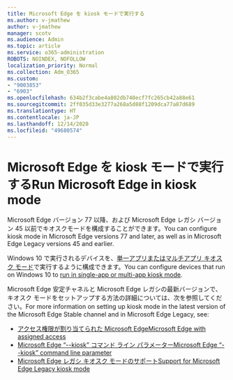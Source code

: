 ```yaml
---
title: Microsoft Edge を kiosk モードで実行する
ms.author: v-jmathew
author: v-jmathew
manager: scotv
ms.audience: Admin
ms.topic: article
ms.service: o365-administration
ROBOTS: NOINDEX, NOFOLLOW
localization_priority: Normal
ms.collection: Adm_O365
ms.custom:
- "9003853"
- "6903"
ms.openlocfilehash: 634b2f3cabe4a802db740ecf7fc265cb42a88e61
ms.sourcegitcommit: 2ff035d33e3277a268a5d88f1209dca77a87d689
ms.translationtype: HT
ms.contentlocale: ja-JP
ms.lasthandoff: 12/14/2020
ms.locfileid: "49680574"
---
```

# <a name="run-microsoft-edge-in-kiosk-mode"></a><span data-ttu-id="8bc39-102">Microsoft Edge を kiosk モードで実行する</span><span class="sxs-lookup"><span data-stu-id="8bc39-102">Run Microsoft Edge in kiosk mode</span></span>

<span data-ttu-id="8bc39-103">Microsoft Edge バージョン 77 以降、および Microsoft Edge レガシ バージョン 45 以前でキオスクモードを構成することができます。</span><span class="sxs-lookup"><span data-stu-id="8bc39-103">You can configure kiosk mode in Microsoft Edge versions 77 and later, as well as in Microsoft Edge Legacy versions 45 and earlier.</span></span>

<span data-ttu-id="8bc39-104">Windows 10 で実行されるデバイスを、[単一アプリまたはマルチアプリ キオスク モード](https://go.microsoft.com/fwlink/?linkid=2133659)で実行するように構成できます。</span><span class="sxs-lookup"><span data-stu-id="8bc39-104">You can configure devices that run on Windows 10 to [run in single-app or multi-app kiosk mode](https://go.microsoft.com/fwlink/?linkid=2133659).</span></span>

<span data-ttu-id="8bc39-105">Microsoft Edge 安定チャネルと Microsoft Edge レガシの最新バージョンで、キオスク モードをセットアップする方法の詳細については、次を参照してください。</span><span class="sxs-lookup"><span data-stu-id="8bc39-105">For more information on setting up kiosk mode in the latest version of the Microsoft Edge Stable channel and in Microsoft Edge Legacy, see:</span></span>

- [<span data-ttu-id="8bc39-106">アクセス権限が割り当てられた Microsoft Edge</span><span class="sxs-lookup"><span data-stu-id="8bc39-106">Microsoft Edge with assigned access</span></span>](https://go.microsoft.com/fwlink/?linkid=2133494)
- [<span data-ttu-id="8bc39-107">Microsoft Edge “--kiosk” コマンド ライン パラメーター</span><span class="sxs-lookup"><span data-stu-id="8bc39-107">Microsoft Edge “--kiosk” command line parameter</span></span>](https://go.microsoft.com/fwlink/?linkid=2133724)
- [<span data-ttu-id="8bc39-108">Microsoft Edge レガシ キオスク モードのサポート</span><span class="sxs-lookup"><span data-stu-id="8bc39-108">Support for Microsoft Edge Legacy kiosk mode</span></span>](https://go.microsoft.com/fwlink/?linkid=2133725)
